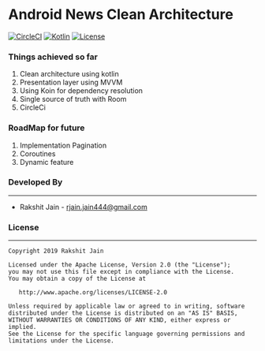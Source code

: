 # Android News Clean Architecture

[![CircleCI](https://circleci.com/gh/rakshit444/news-sample-app/tree/master.svg?style=svg)](https://circleci.com/gh/rakshit444/news-sample-app/tree/master)  [![Kotlin](https://kotlin.link/awesome-kotlin.svg)](https://circleci.com/gh/rakshit444/news-sample-app/tree/master)  [![License](https://img.shields.io/badge/License-Apache%202.0-blue.svg)](https://opensource.org/licenses/Apache-2.0)

### Things achieved so far

1. Clean architecture using kotlin
2. Presentation layer using MVVM
3. Using Koin for dependency resolution
4. Single source of truth with Room
5. CircleCi

### RoadMap for future

1. Implementation Pagination
2. Coroutines
3. Dynamic feature 

### Developed By
------------

* Rakshit Jain  - <rjain.jain444@gmail.com> 

### License
-------

    Copyright 2019 Rakshit Jain

    Licensed under the Apache License, Version 2.0 (the "License");
    you may not use this file except in compliance with the License.
    You may obtain a copy of the License at

       http://www.apache.org/licenses/LICENSE-2.0

    Unless required by applicable law or agreed to in writing, software
    distributed under the License is distributed on an "AS IS" BASIS,
    WITHOUT WARRANTIES OR CONDITIONS OF ANY KIND, either express or implied.
    See the License for the specific language governing permissions and
    limitations under the License.
